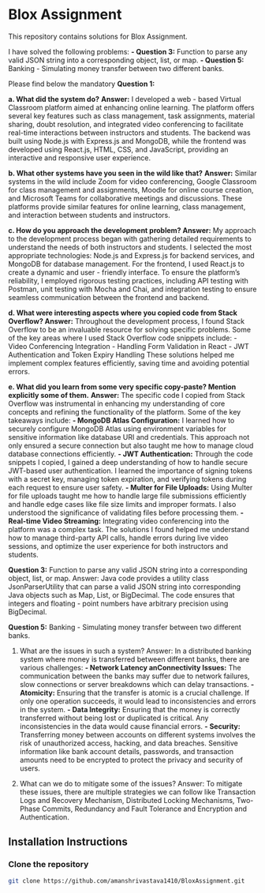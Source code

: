 # Blox Assignment
This repository contains solutions for Blox Assignment.

I have solved the following problems:
          **- Question 3:** Function to parse any valid JSON string into a corresponding object, list, or map.
          **- Question 5:** Banking - Simulating money transfer between two different banks.

Please find below the mandatory **Question 1:**

**a. What did the system do?**
**Answer:**  I developed a web - based Virtual Classroom platform aimed at enhancing online learning. The platform offers several key features such as class management, task assignments, material sharing, doubt resolution, and integrated video conferencing to facilitate real-time interactions between instructors and students. The backend was built using Node.js with Express.js and MongoDB, while the frontend was developed using React.js, HTML, CSS, and JavaScript, providing an interactive and responsive user experience.

**b. What other systems have you seen in the wild like that?**
**Answer:** Similar systems in the wild include Zoom for video conferencing, Google Classroom for class management and assignments, Moodle for online course creation, and Microsoft Teams for collaborative meetings and discussions. These platforms provide similar features for online learning, class management, and interaction between students and instructors.

**c. How do you approach the development problem?
Answer:** My approach to the development process began with gathering detailed requirements to understand the needs of both instructors and students. I selected the most appropriate technologies: Node.js and Express.js for backend services, and MongoDB for database management. For the frontend, I used React.js to create a dynamic and user - friendly interface. To ensure the platform’s reliability, I employed rigorous testing practices, including API testing with Postman, unit testing with Mocha and Chai, and integration testing to ensure seamless communication between the frontend and backend.

**d. What were interesting aspects where you copied code from Stack Overflow?
Answer:** Throughout the development process, I found Stack Overflow to be an invaluable resource for solving specific problems. Some of the key areas where I used Stack Overflow code snippets include:
           - Video Conferencing Integration
           - Handling Form Validation in React
           - JWT Authentication and Token Expiry Handling
These solutions helped me implement complex features efficiently, saving time and avoiding potential errors.

**e. What did you learn from some very specific copy-paste? Mention explicitly some of them.**
**Answer:** The specific code I copied from Stack Overflow was instrumental in enhancing my understanding of core concepts and refining the functionality of the platform. 
             Some of the key takeaways include:
               **- MongoDB Atlas Configuration:** I learned how to securely configure MongoDB Atlas using environment variables for sensitive information like database URI and credentials. This approach not only ensured a secure connection but also taught me how to manage cloud database connections efficiently.
               **- JWT Authentication:** Through the code snippets I copied, I gained a deep understanding of how to handle secure JWT-based user authentication. I learned the importance of signing tokens with a secret key, managing token expiration, and verifying tokens during each request to ensure user safety.
              **- Multer for File Uploads:** Using Multer for file uploads taught me how to handle large file submissions efficiently and handle edge cases like file size limits and improper formats. I also understood the significance of validating files before processing them.
               **- Real-time Video Streaming:** Integrating video conferencing into the platform was a complex task. The solutions I found helped me understand how to manage third-party API calls, handle errors during live video sessions, and optimize the user experience for both instructors and students.

**Question 3:** Function to parse any valid JSON string into a corresponding object, list, or map.
Answer: Java code provides a utility class JsonParserUtility that can parse a valid JSON string into corresponding Java objects such as Map, List, or BigDecimal. The code ensures that integers and floating - point numbers have arbitrary precision using BigDecimal.

**Question 5:** Banking - Simulating money transfer between two different banks.

1. What are the issues in such a system?
Answer: In a distributed banking system where money is transferred between different banks, there are various challenges: 
                         **- Network Latency anConnectivity Issues:** The communication between the banks may suffer due to network failures, slow connections or server breakdowns which can delay transactions.
                         **- Atomicity:** Ensuring that the transfer is atomic is a crucial challenge. If only one operation succeeds, it would lead to inconsistencies and errors in the system.
                         **- Data Integrity:** Ensuring that the money is correctly transferred without being lost or duplicated is critical. Any inconsistencies in the data would cause financial errors.
                         **- Security:** Transferring money between accounts on different systems involves the risk of unauthorized access, hacking, and data breaches. Sensitive information like bank account details, passwords, and transaction amounts need to be encrypted to protect the privacy and security of users.

2. What can we do to mitigate some of the issues?
Answer: To mitigate these issues, there are multiple strategies we can follow like Transaction Logs and Recovery Mechanism, Distributed Locking Mechanisms, Two-Phase Commits, Redundancy and Fault Tolerance and Encryption and Authentication. 

## Installation Instructions
### Clone the repository
```bash
git clone https://github.com/amanshrivastava1410/BloxAssignment.git
